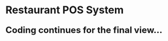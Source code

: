 # Restaurant POS System
<p style="font-size: 24px; font-weight: bold;">Coding continues for the final view...</p>
